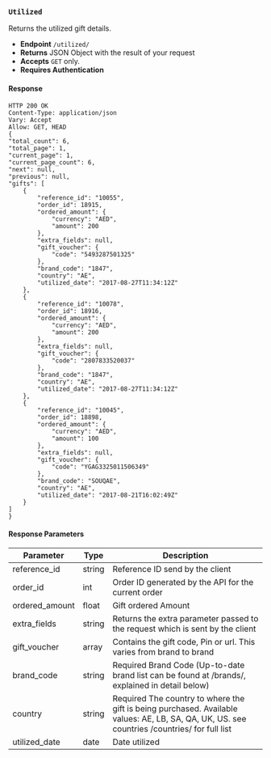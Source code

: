 
### `Utilized`

Returns the utilized gift details.

- **Endpoint** `/utilized/`
- **Returns** JSON Object with the result of your request
- **Accepts** `GET` only.
- **Requires Authentication**

#### Response
    HTTP 200 OK
    Content-Type: application/json
    Vary: Accept
    Allow: GET, HEAD
    {
    "total_count": 6,
    "total_page": 1,
    "current_page": 1,
    "current_page_count": 6,
    "next": null,
    "previous": null,
    "gifts": [
        {
            "reference_id": "10055",
            "order_id": 18915,
            "ordered_amount": {
                "currency": "AED",
                "amount": 200
            },
            "extra_fields": null,
            "gift_voucher": {
                "code": "5493287501325"
            },
            "brand_code": "1847",
            "country": "AE",
            "utilized_date": "2017-08-27T11:34:12Z"
        },
        {
            "reference_id": "10078",
            "order_id": 18916,
            "ordered_amount": {
                "currency": "AED",
                "amount": 200
            },
            "extra_fields": null,
            "gift_voucher": {
                "code": "2807833520037"
            },
            "brand_code": "1847",
            "country": "AE",
            "utilized_date": "2017-08-27T11:34:12Z"
        },
        {
            "reference_id": "10045",
            "order_id": 18898,
            "ordered_amount": {
                "currency": "AED",
                "amount": 100
            },
            "extra_fields": null,
            "gift_voucher": {
                "code": "YGAG3325011506349"
            },
            "brand_code": "SOUQAE",
            "country": "AE",
            "utilized_date": "2017-08-21T16:02:49Z"
        }
    ]
    }
        
#### Response Parameters
| Parameter    | Type | Description   |
| ------------ | ---- | ------------- |
| reference_id | string | Reference ID send by the client |
| order_id | int | Order ID generated by the API for the current order  |
| ordered_amount | float |  Gift ordered Amount |
| extra_fields | string | Returns the extra parameter passed to the request which is sent by the client |
| gift_voucher | array | Contains the gift code, Pin or url. This varies from brand to brand |
| brand_code | string | Required Brand Code (Up-to-date brand list can be found at /brands/, explained in detail below) |
| country | string | Required The country to where the gift is being purchased. Available values: AE, LB, SA, QA, UK, US. see countries /countries/ for full list |
| utilized_date | date | Date utilized|
